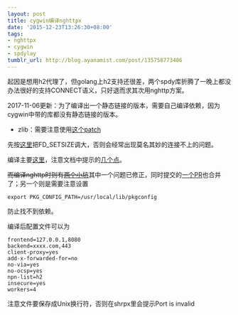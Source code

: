 ```yaml
---
layout: post
title: cygwin编译nghttpx
date: '2015-12-23T13:26:30+08:00'
tags:
- nghttpx
- cygwin
- spdylay
tumblr_url: http://blog.ayanamist.com/post/135758773486
---
```

起因是想用h2代理了，但golang上h2支持还很差，两个spdy库折腾了一晚上都没办法很好的支持CONNECT语义，只好退而求其次用nghttp方案。

2017-11-06更新：为了编译出一个静态链接的版本，需要自己编译依赖，因为cygwin中带的库都没有静态链接的版本。
- zlib：需要注意使用[这个patch](https://github.com/madler/zlib/issues/268#issuecomment-336765596)

先按[这里](http://stackoverflow.com/a/27389613/522024)把FD_SETSIZE调大，否则会经常出现莫名其妙的连接不上的问题。

编译主要[这里](https://nghttp2.org/documentation/package_README.html#building-from-git)，注意文档中提示的[几个点](https://nghttp2.org/documentation/package_README.html#notes-for-building-on-windows-mingw-cygwin)。

<del>而编译nghttp时则有[两个小坑](https://github.com/tatsuhiro-t/nghttp2/issues/108#issuecomment-166802587)</del>其中一个问题已修正，同时提交的[一个PR](https://github.com/tatsuhiro-t/nghttp2/pull/461)也合并了；另一个则是需要注意设置</p>

`export PKG_CONFIG_PATH=/usr/local/lib/pkgconfig`

防止找不到依赖。

编译后配置文件可以为

```
frontend=127.0.0.1,8080
backend=xxxx.com,443
client-proxy=yes
add-x-forwarded-for=no
no-via=yes
no-ocsp=yes
npn-list=h2
insecure=yes
workers=4
```

注意文件要保存成Unix换行符，否则在shrpx里会提示Port is invalid
